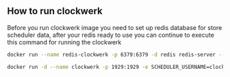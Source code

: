 ## How to run clockwerk
Before you run clockwerk image you need to set up redis database for store scheduler data, after your 
redis ready to use you can continue to execute this command for running the clockwerk

```bash
docker run --name redis-clockwerk -p 6379:6379 -d redis redis-server --save 60 1 --loglevel warning --requirepass redis123
```

```bash
docker run -d --name clockwerk -p 1929:1929 -e SCHEDULER_USERNAME=clockwerk -e SCHEDULER_PASSWORD=1234 -e REDIS_HOST=localhost -e REDIS_PORT=6379 -e REDIS_PASS=redis123  nightsilvertech/clockwerk:2.0.0
```